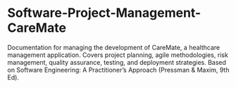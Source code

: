 # Software-Project-Management-CareMate
Documentation for managing the development of CareMate, a healthcare management application. Covers project planning, agile methodologies, risk management, quality assurance, testing, and deployment strategies. Based on Software Engineering: A Practitioner’s Approach (Pressman &amp; Maxim, 9th Ed).
